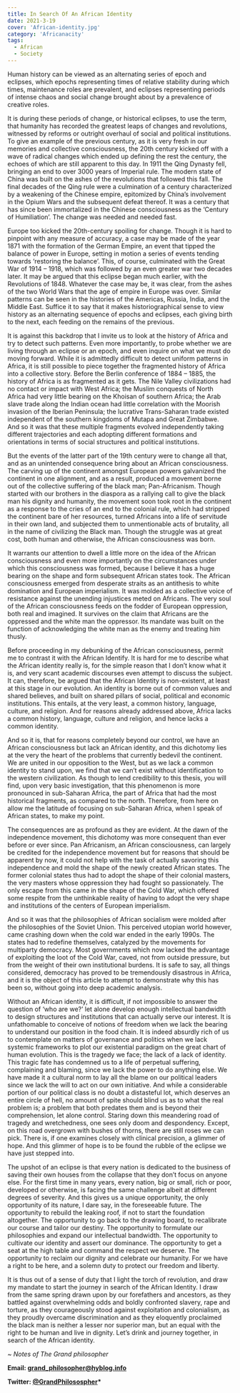 ```yaml
---
title: In Search Of An African Identity
date: 2021-3-19
cover: 'African-identity.jpg'
category: 'Africanacity'
tags:
  - African
  - Society
---
```


Human history can be viewed as an alternating series of epoch and eclipses, which epochs representing times of relative stability during which times, maintenance roles are prevalent, and eclipses representing periods of intense chaos and social change brought about by a prevalence of creative roles.

It is during these periods of change, or historical eclipses, to use the term, that humanity has recorded the greatest leaps of changes and revolutions, witnessed by reforms or outright overhaul of social and political institutions. To give an example of the previous century, as it is very fresh in our memories and collective consciousness, the 20th century kicked off with a wave of radical changes which ended up defining the rest the century, the echoes of which are still apparent to this day. In 1911 the Qing Dynasty fell, bringing an end to over 3000 years of Imperial rule. The modern state of China was built on the ashes of the revolutions that followed this fall. The final decades of the Qing rule were a culmination of a century characterized by a weakening of the Chinese empire, epitomized by China’s involvement in the Opium Wars and the subsequent defeat thereof. It was a century that has since been immortalized in the Chinese consciousness as the ‘Century of Humiliation’. The change was needed and needed fast.

Europe too kicked the 20th-century spoiling for change. Though it is hard to pinpoint with any measure of accuracy, a case may be made of the year 1871 with the formation of the German Empire, an event that tipped the balance of power in Europe, setting in motion a series of events tending towards ‘restoring the balance’. This, of course, culminated with the Great War of 1914 – 1918, which was followed by an even greater war two decades later. It may be argued that this eclipse began much earlier, with the Revolutions of 1848. Whatever the case may be, it was clear, from the ashes of the two World Wars that the age of empire in Europe was over. Similar patterns can be seen in the histories of the Americas, Russia, India, and the Middle East. Suffice it to say that it makes historiographical sense to view history as an alternating sequence of epochs and eclipses, each giving birth to the next, each feeding on the remains of the previous.

It is against this backdrop that I invite us to look at the history of Africa and try to detect such patterns. Even more importantly, to probe whether we are living through an eclipse or an epoch, and even inquire on what we must do moving forward. While it is admittedly difficult to detect uniform patterns in Africa, it is still possible to piece together the fragmented history of Africa into a collective story. Before the Berlin conference of 1884 – 1885, the history of Africa is as fragmented as it gets. The Nile Valley civilizations had no contact or impact with West Africa; the Muslim conquests of North Africa had very little bearing on the Khoisan of southern Africa; the Arab slave trade along the Indian ocean had little correlation with the Moorish invasion of the Iberian Peninsula; the lucrative Trans-Saharan trade existed independent of the southern kingdoms of Mutapa and Great Zimbabwe. And so it was that these multiple fragments evolved independently taking different trajectories and each adopting different formations and orientations in terms of social structures and political institutions.

But the events of the latter part of the 19th century were to change all that, and as an unintended consequence bring about an African consciousness. The carving up of the continent amongst European powers galvanized the continent in one alignment, and as a result, produced a movement borne out of the collective suffering of the black man; Pan-Africanism. Though started with our brothers in the diaspora as a rallying call to give the black man his dignity and humanity, the movement soon took root in the continent as a response to the cries of an end to the colonial rule, which had stripped the continent bare of her resources, turned Africans into a life of servitude in their own land, and subjected them to unmentionable acts of brutality, all in the name of civilizing the Black man. Though the struggle was at great cost, both human and otherwise, the African consciousness was born.

It warrants our attention to dwell a little more on the idea of the African consciousness and even more importantly on the circumstances under which this consciousness was formed, because I believe it has a huge bearing on the shape and form subsequent African states took. The African consciousness emerged from desperate straits as an antithesis to white domination and European imperialism. It was molded as a collective voice of resistance against the unending injustices meted on Africans. The very soul of the African consciousness feeds on the fodder of European oppression, both real and imagined. It survives on the claim that Africans are the oppressed and the white man the oppressor. Its mandate was built on the function of acknowledging the white man as the enemy and treating him thusly.

Before proceeding in my debunking of the African consciousness, permit me to contrast it with the African Identify. It is hard for me to describe what the African identity really is, for the simple reason that I don’t know what it is, and very scant academic discourses even attempt to discuss the subject. It can, therefore, be argued that the African Identity is non-existent, at least at this stage in our evolution. An identity is borne out of common values and shared believes, and built on shared pillars of social, political and economic institutions. This entails, at the very least, a common history, language, culture, and religion. And for reasons already addressed above, Africa lacks a common history, language, culture and religion, and hence lacks a common identity.

And so it is, that for reasons completely beyond our control, we have an African consciousness but lack an African identity, and this dichotomy lies at the very the heart of the problems that currently bedevil the continent. We are united in our opposition to the West, but as we lack a common identity to stand upon, we find that we can’t exist without identification to the western civilization. As though to lend credibility to this thesis, you will find, upon very basic investigation, that this phenomenon is more pronounced in sub-Saharan Africa, the part of Africa that had the most historical fragments, as compared to the north. Therefore, from here on allow me the latitude of focusing on sub-Saharan Africa, when I speak of African states, to make my point.

The consequences are as profound as they are evident. At the dawn of the independence movement, this dichotomy was more consequent than ever before or ever since. Pan Africanism, an African consciousness, can largely be credited for the independence movement but for reasons that should be apparent by now, it could not help with the task of actually savoring this independence and mold the shape of the newly created African states. The former colonial states thus had to adopt the shape of their colonial masters, the very masters whose oppression they had fought so passionately. The only escape from this came in the shape of the Cold War, which offered some respite from the unthinkable reality of having to adopt the very shape and institutions of the centers of European imperialism.

And so it was that the philosophies of African socialism were molded after the philosophies of the Soviet Union. This perceived utopian world however, came crashing down when the cold war ended in the early 1990s. The states had to redefine themselves, catalyzed by the movements for multiparty democracy. Most governments which now lacked the advantage of exploiting the loot of the Cold War, caved, not from outside pressure, but from the weight of their own institutional burdens. It is safe to say, all things considered, democracy has proved to be tremendously disastrous in Africa, and it is the object of this article to attempt to demonstrate why this has been so, without going into deep academic analysis.

Without an African identity, it is difficult, if not impossible to answer the question of ‘who are we?’ let alone develop enough intellectual bandwidth to design structures and institutions that can actually serve our interest. It is unfathomable to conceive of notions of freedom when we lack the bearing to understand our position in the food chain. It is indeed absurdly rich of us to contemplate on matters of governance and politics when we lack systemic frameworks to plot our existential paradigm on the great chart of human evolution. This is the tragedy we face; the lack of a lack of identity. This tragic fate has condemned us to a life of perpetual suffering, complaining and blaming, since we lack the power to do anything else. We have made it a cultural norm to lay all the blame on our political leaders since we lack the will to act on our own initiative. And while a considerable portion of our political class is no doubt a distasteful lot, which deserves an entire circle of hell, no amount of spite should blind us as to what the real problem is; a problem that both predates them and is beyond their comprehension, let alone control. Staring down this meandering road of tragedy and wretchedness, one sees only doom and despondency. Except, on this road overgrown with bushes of thorns, there are still roses we can pick. There is, if one examines closely with clinical precision, a glimmer of hope. And this glimmer of hope is to be found the rubble of the eclipse we have just stepped into.

The upshot of an eclipse is that every nation is dedicated to the business of saving their own houses from the collapse that they don’t focus on anyone else. For the first time in many years, every nation, big or small, rich or poor, developed or otherwise, is facing the same challenge albeit at different degrees of severity. And this gives us a unique opportunity, the only opportunity of its nature, I dare say, in the foreseeable future. The opportunity to rebuild the leaking roof, if not to start the foundation altogether. The opportunity to go back to the drawing board, to recalibrate our course and tailor our destiny. The opportunity to formulate our philosophies and expand our intellectual bandwidth. The opportunity to cultivate our identity and assert our dominance. The opportunity to get a seat at the high table and command the respect we deserve. The opportunity to reclaim our dignity and celebrate our humanity. For we have a right to be here, and a solemn duty to protect our freedom and liberty.

It is thus out of a sense of duty that I light the torch of revolution, and draw my mandate to start the journey in search of the African Identity. I draw from the same spring drawn upon by our forefathers and ancestors, as they battled against overwhelming odds and boldly confronted slavery, rape and torture, as they courageously stood against exploitation and colonialism, as they proudly overcame discrimination and as they eloquently proclaimed the black man is neither a lesser nor superior man, but an equal with the right to be human and live in dignity. Let’s drink and journey together, in search of the African identity.

_~ Notes of The Grand philosopher_

**Email: [grand_philosopher@hyblog.info](mailto:grand_philosopher@hyblog.info)**

**Twitter: [@GrandPhilosospher](https://twitter.com/GranPhilosopher)\***
